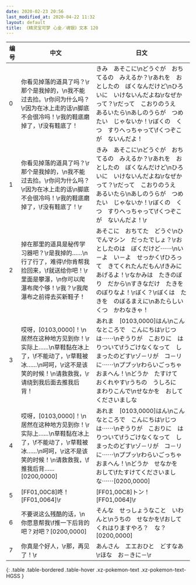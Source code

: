 ```yaml
---
date: 2020-02-23 20:56
last_modified_at: 2020-04-22 11:32
layout: default
title: 《精灵宝可梦 心金／魂银》文本 120
---
```

| 编号 | 中文 | 日文 |
| ---- | ---- | ---- |
| 0 | 你看见掉落的道具了吗？\r那个是我掉的，\n我不能过去捡。\r你问为什么吗？\r因为在冰上走的话\n脚底不会很冷吗！\r我的鞋底磨掉了，\f没有鞋底了！ | きみ　あそこに\nどうぐが　おちてるの　みえるか？\rあれを　おとしたの　ぼくなんだけど\nひろいに　いけないんだよね\rなぜかって？\rだって　こおりのうえ　あるいたら\nあしのうらが　つめたい　じゃないか！\rぼくの　くつ　すりへっちゃって\fくつぞこが　ないんだよ！ |
| 1 | 你看见掉落的道具了吗？\r那个是我掉的，\n我不能过去捡。\r你问为什么吗？\r因为在冰上走的话\n脚底不会很冷吗！\r我的鞋底磨掉了，\f没有鞋底了！\r | きみ　あそこに\nどうぐが　おちてるの　みえるか？\rあれを　おとしたの　ぼくなんだけど\nひろいに　いけないんだよね\rなぜかって？\rだって　こおりのうえ　あるいたら\nあしのうらが　つめたい　じゃないか！\rぼくの　くつ　すりへっちゃって\fくつぞこが　ないんだよ！\r |
| 2 | 掉在那里的道具是秘传学习器吧？\r是我掉的……\n行了行了，难得\f你肯帮我捡回来，\f就送给你吧！\r里面是攀瀑，\n你可以爬瀑布爬个够！\r我？\r我爬瀑布之前得去买新鞋子！ | あそこに　おちてた　どうぐ\nひでんマシン　だったでしょ？\rおとしたのは　ぼくだけど⋯⋯\nい－よ　い－よ　せっかく\fひろって　きてくれたんだもん\fきみに　あげるよ！\rなかみは　たきのぼり　だから\nすきなだけ　たきを　のぼりなよ！\rぼく？\rぼくは　たきを　のぼるまえに\nあたらしい　くつ　かわなきゃ！ |
| 3 | 哎呀，[0103,0000]！\n居然在这种地方见到你！\r实际上……\n草鞋黏在冰上了，\f不能动了，\r草鞋被冰……\n呵呵，\r这不是该笑的时候！\n请救救我，\r请绕到我后面去推我后背！ | あれま　[0103,0000]はん\nこんなところで　こんにちは\rじつは⋯⋯\nぞうりが　こおりに　はりついて\fうごけなくなって　しまったのどす\rゾ－リが　コ－リに⋯⋯\nププッ\rわらいごっちゃ　おまへん！\nどうか　たすけて　おくれやす\rうちの　うしろに　まわりこんで\nせなかを　おして　くださいましな |
| 4 | 哎呀，[0103,0000]！\n居然在这种地方见到你！\r实际上……\n草鞋黏在冰上了，\f不能动了，\r草鞋被冰……\n呵呵，\r这不是该笑的时候！\n请救救我，\f推我后背……[0200,0000] | あれま　[0103,0000]はん\nこんなところで　こんにちは\rじつは⋯⋯\nぞうりが　こおりに　はりついて\fうごけなくなって　しまったのどす\rゾ－リが　コ－リに⋯⋯\nププッ\rわらいごっちゃ　おまへん！\nどうか　せなかを　おして\fたすけてくださいましな⋯⋯[0200,0000] |
| 5 | [FF01,00C8]咚！[FF01,0064]\r | [FF01,00C8]トン！[FF01,0064]\r |
| 6 | 不要说这么残酷的话，\n你愿意帮我\f推一下后背的吧？对吧？[0200,0000] | そんな　せっしょうなこと　いわんと\nうちの　せなかを\fおしてくれはりますやろ？　な？[0200,0000] |
| 7 | 你真是个好人，\r那，再见了！\r | あんさん　エエおひと　どすなあ\rほな　お－きに－\r |
{: .table .table-bordered .table-hover .xz-pokemon-text .xz-pokemon-text-HGSS }